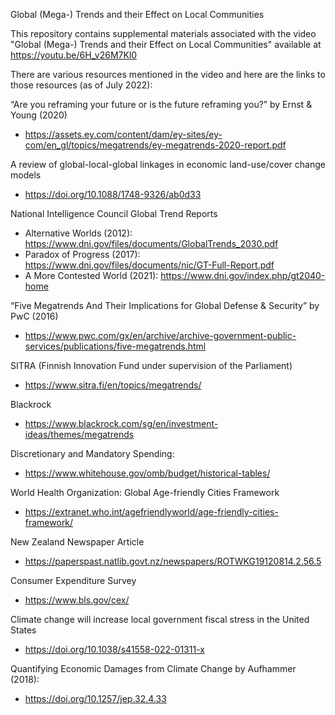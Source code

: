Global (Mega-) Trends and their Effect on Local Communities

This repository contains supplemental materials associated with the video "Global (Mega-) Trends and their Effect on Local Communities" available at https://youtu.be/6H_v26M7Kl0

There are various resources mentioned in the video and here are the links to those resources (as of July 2022):

“Are you reframing your future or is the future reframing you?” by Ernst & Young (2020)
- https://assets.ey.com/content/dam/ey-sites/ey-com/en_gl/topics/megatrends/ey-megatrends-2020-report.pdf 

A review of global-local-global linkages in economic land-use/cover change models

-	https://doi.org/10.1088/1748-9326/ab0d33

National Intelligence Council Global Trend Reports
-	Alternative Worlds (2012): https://www.dni.gov/files/documents/GlobalTrends_2030.pdf 
-	Paradox of Progress (2017): https://www.dni.gov/files/documents/nic/GT-Full-Report.pdf 
-	A More Contested World (2021): https://www.dni.gov/index.php/gt2040-home

“Five Megatrends And Their Implications for Global Defense & Security” by PwC (2016)
-	https://www.pwc.com/gx/en/archive/archive-government-public-services/publications/five-megatrends.html 

SITRA (Finnish Innovation Fund under supervision of the Parliament)
-	https://www.sitra.fi/en/topics/megatrends/

Blackrock
-	https://www.blackrock.com/sg/en/investment-ideas/themes/megatrends 

Discretionary and Mandatory Spending:
-	https://www.whitehouse.gov/omb/budget/historical-tables/

World Health Organization: Global Age-friendly Cities Framework
-	https://extranet.who.int/agefriendlyworld/age-friendly-cities-framework/

New Zealand Newspaper Article
-	https://paperspast.natlib.govt.nz/newspapers/ROTWKG19120814.2.56.5

Consumer Expenditure Survey
-	https://www.bls.gov/cex/

Climate change will increase local government fiscal stress in the United States
-	https://doi.org/10.1038/s41558-022-01311-x

Quantifying Economic Damages from Climate Change by Aufhammer (2018):
-	https://doi.org/10.1257/jep.32.4.33
